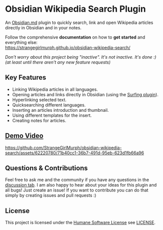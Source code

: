 # Obsidian Wikipedia Search Plugin

An [Obsidian.md](https://obsidian.md/) plugin to quickly search, link and open Wikipedia articles directly in Obsidian and in your notes.

Follow the comprehensive **documentation** on how to **get started** and everything else:  
https://strangegirlmurph.github.io/obsidian-wikipedia-search/

_Don't worry about this project being "inactive". It's not inactive. It's done :)  
(at least until there aren't any new feature requests)_

## Key Features

- Linking Wikipedia articles in all languages.
- Opening articles and links directly in Obsidian (using the [Surfing plugin](https://github.com/PKM-er/Obsidian-Surfing)).
- Hyperlinking selected text.
- Quicksearching different languages.
- Inserting an articles introduction and thumbnail.
- Using different templates for the insert.
- Creating notes for articles.

## [Demo Video](https://github.com/StrangeGirlMurph/obsidian-wikipedia-search/assets/62220780/71b40cc1-36b7-491d-95eb-623d1fb66a96)

<https://github.com/StrangeGirlMurph/obsidian-wikipedia-search/assets/62220780/71b40cc1-36b7-491d-95eb-623d1fb66a96>

## Questions & Contributions

Feel free to ask me and the community if you have any questions in the [discussion tab](https://github.com/StrangeGirlMurph/obsidian-wikipedia-search/discussions). I am also happy to hear about your ideas for this plugin and all bugs! Just create an issue! If you want to contribute you can do that simply by creating issues and pull requests :)

## License

This project is licensed under the [Humane Software License](https://github.com/StrangeGirlMurph/The-Humane-Software-License) see [LICENSE](LICENSE).
